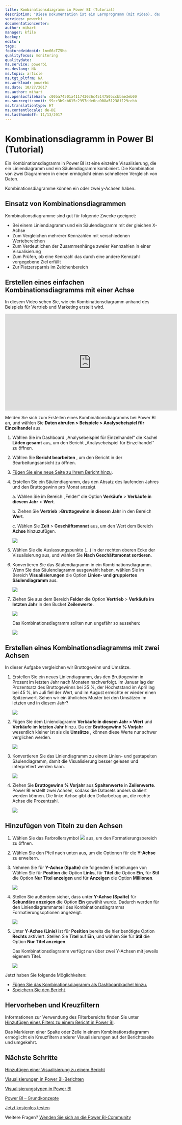 ```yaml
---
title: Kombinationsdiagramm in Power BI (Tutorial)
description: "Diese Dokumentation ist ein Lernprogramm (mit Video), das zeigt, warum und wie Sie ein Kombinationsdiagramm in Power BI erstellen."
services: powerbi
documentationcenter: 
author: mihart
manager: kfile
backup: 
editor: 
tags: 
featuredvideoid: lnv66cTZ5ho
qualityfocus: monitoring
qualitydate: 
ms.service: powerbi
ms.devlang: NA
ms.topic: article
ms.tgt_pltfrm: NA
ms.workload: powerbi
ms.date: 10/27/2017
ms.author: mihart
ms.openlocfilehash: c00ba74501a411743036c4514750bccbbae3eb00
ms.sourcegitcommit: 99cc3b9cb615c2957dde6ca908a51238f129cebb
ms.translationtype: HT
ms.contentlocale: de-DE
ms.lasthandoff: 11/13/2017
---
```

# <a name="combo-chart-in-power--tutorial"></a>Kombinationsdiagramm in Power BI (Tutorial)
Ein Kombinationsdiagramm in Power BI ist eine einzelne Visualisierung, die ein Liniendiagramm und ein Säulendiagramm kombiniert. Die Kombination von zwei Diagrammen in einem ermöglicht einen schnelleren Vergleich von Daten.

Kombinationsdiagramme können ein oder zwei y-Achsen haben.

## <a name="when-to-use-a-combo-chart"></a>Einsatz von Kombinationsdiagrammen
Kombinationsdiagramme sind gut für folgende Zwecke geeignet:

* Bei einem Liniendiagramm und ein Säulendiagramm mit der gleichen X-Achse
* Zum Vergleichen mehrerer Kennzahlen mit verschiedenen Wertebereichen
* Zum Verdeutlichen der Zusammenhänge zweier Kennzahlen in einer Visualisierung
* Zum Prüfen, ob eine Kennzahl das durch eine andere Kennzahl vorgegebene Ziel erfüllt
* Zur Platzersparnis im Zeichenbereich

## <a name="create-a-basic-single-axis-combo-chart"></a>Erstellen eines einfachen Kombinationsdiagramms mit einer Achse
In diesem Video sehen Sie, wie ein Kombinationsdiagramm anhand des Beispiels für Vertrieb und Marketing erstellt wird.

<iframe width="560" height="315" src="https://www.youtube.com/embed/lnv66cTZ5ho?list=PL1N57mwBHtN0JFoKSR0n-tBkUJHeMP2cP" frameborder="0" allowfullscreen></iframe>


Melden Sie sich zum Erstellen eines Kombinationsdiagramms bei Power BI an, und wählen Sie **Daten abrufen \> Beispiele \> Analysebeispiel für Einzelhandel** aus. 

1. Wählen Sie im Dashboard „Analysebeispiel für Einzelhandel“ die Kachel **Läden gesamt** aus, um den Bericht „Analysebeispiel für Einzelhandel“ zu öffnen.
2. Wählen Sie **Bericht bearbeiten** , um den Bericht in der Bearbeitungsansicht zu öffnen.
3. [Fügen Sie eine neue Seite zu Ihrem Bericht hinzu](power-bi-report-add-page.md).
4. Erstellen Sie ein Säulendiagramm, das den Absatz des laufenden Jahres und den Bruttogewinn pro Monat anzeigt.
   
    a.  Wählen Sie im Bereich „Felder“ die Option **Verkäufe** \> **Verkäufe in diesem Jahr**  >  **Wert**.
   
    b.  Ziehen Sie **Vertrieb** \>**Bruttogewinn in diesem Jahr** in den Bereich **Wert**.
   
    c.  Wählen Sie **Zeit** \> **Geschäftsmonat** aus, um den Wert dem Bereich **Achse** hinzuzufügen. 
   
    ![](media/power-bi-visualization-combo-chart/combotutorial1new.png)
5. Wählen Sie die Auslassungspunkte (...) in der rechten oberen Ecke der Visualisierung aus, und wählen Sie **Nach Geschäftsmonat sortieren**.
6. Konvertieren Sie das Säulendiagramm in ein Kombinationsdiagramm. Wenn Sie das Säulendiagramm ausgewählt haben, wählen Sie im Bereich **Visualisierungen** die Option **Linien- und gruppiertes Säulendiagramm** aus.
   
    ![](media/power-bi-visualization-combo-chart/converttocombo_new2.png)
7. Ziehen Sie aus dem Bereich **Felder** die Option **Vertrieb** \> **Verkäufe im letzten Jahr** in den Bucket **Zeilenwerte**.
   
   ![](media/power-bi-visualization-combo-chart/linevaluebucket.png)
   
   Das Kombinationsdiagramm sollten nun ungefähr so aussehen:
   
   ![](media/power-bi-visualization-combo-chart/combochartdone-new.png)

## <a name="create-a-combo-chart-with-two-axes"></a>Erstellen eines Kombinationsdiagramms mit zwei Achsen
In dieser Aufgabe vergleichen wir Bruttogewinn und Umsätze.

1. Erstellen Sie ein neues Liniendiagramm, das den Bruttogewinn in Prozent im letzten Jahr nach Monaten nachverfolgt.  Im Januar lag der Prozentsatz des Bruttogewinns bei 35 %, der Höchststand im April lag bei 45 %, im Juli fiel der Wert, und im August erreichte er wieder einen Spitzenwert. Sehen wir ein ähnliches Muster bei den Umsätzen im letzten und in diesem Jahr?
   
   ![](media/power-bi-visualization-combo-chart/combo1_new.png)
2. Fügen Sie dem Liniendiagramm **Verkäufe in diesem Jahr > Wert** und **Verkäufe im letzten Jahr** hinzu. Da der **Bruttogewinn % Vorjahr** wesentlich kleiner ist als die **Umsätze** , können diese Werte nur schwer verglichen werden.      
   
   ![](media/power-bi-visualization-combo-chart/flatline_new.png)
3. Konvertieren Sie das Liniendiagramm zu einem Linien- und gestapelten Säulendiagramm, damit die Visualisierung besser gelesen und interpretiert werden kann.
   
   ![](media/power-bi-visualization-combo-chart/converttocombo_new.png)
4. Ziehen Sie **Bruttogewinn % Vorjahr** aus **Spaltenwerte** in **Zeilenwerte**. Power BI erstellt zwei Achsen, sodass die Datasets anders skaliert werden können. Die linke Achse gibt den Dollarbetrag an, die rechte Achse die Prozentzahl.
   
   ![](media/power-bi-visualization-combo-chart/power-bi-combochart.png)    

## <a name="add-titles-to-the-axes"></a>Hinzufügen von Titeln zu den Achsen
1. Wählen Sie das Farbrollersymbol ![](media/power-bi-visualization-combo-chart/power-bi-paintroller.png) aus, um den Formatierungsbereich zu öffnen.
2. Wählen Sie den Pfeil nach unten aus, um die Optionen für die **Y-Achse** zu erweitern.
3. Nehmen Sie für **Y-Achse (Spalte)** die folgenden Einstellungen vor: Wählen Sie für **Position** die Option **Links**, für **Titel** die Option **Ein**, für **Stil** die Option **Nur Titel anzeigen** und für **Anzeigen** die Option **Millionen**.
   
   ![](media/power-bi-visualization-combo-chart/power-bi-y-axis-column.png)
4. Stellen Sie außerdem sicher, dass unter **Y-Achse (Spalte)** für **Sekundäre anzeigen** die Option **Ein** gewählt wurde. Dadurch werden für den Liniendiagrammanteil des Kombinationsdiagramms Formatierungsoptionen angezeigt.
   
   ![](media/power-bi-visualization-combo-chart/power-bi-show-secondary.png)
5. Unter **Y-Achse (Linie)** ist für **Position** bereits die hier benötigte Option **Rechts** aktiviert. Stellen Sie **Titel**  auf **Ein**, und wählen Sie für **Stil** die Option **Nur Titel anzeigen**.
   
   Das Kombinationsdiagramm verfügt nun über zwei Y-Achsen mit jeweils eigenem Titel.
   
   ![](media/power-bi-visualization-combo-chart/power-bi-titles-on.png)

Jetzt haben Sie folgende Möglichkeiten:

* [Fügen Sie das Kombinationsdiagramm als Dashboardkachel hinzu.](service-dashboard-tiles.md)
* [Speichern Sie den Bericht](service-report-save.md).

## <a name="highlighting-and-cross-filtering"></a>Hervorheben und Kreuzfiltern
Informationen zur Verwendung des Filterbereichs finden Sie unter [Hinzufügen eines Filters zu einem Bericht in Power BI](power-bi-report-add-filter.md).

Das Markieren einer Spalte oder Zeile in einem Kombinationsdiagramm ermöglicht ein Kreuzfiltern anderer Visualisierungen auf der Berichtsseite und umgekehrt.

## <a name="next-steps"></a>Nächste Schritte
[Hinzufügen einer Visualisierung zu einem Bericht](power-bi-report-add-visualizations-i.md)

[Visualisierungen in Power BI-Berichten](power-bi-report-visualizations.md)

[Visualisierungstypen in Power BI](power-bi-visualization-types-for-reports-and-q-and-a.md)

[Power BI – Grundkonzepte](service-basic-concepts.md)

[Jetzt kostenlos testen](https://powerbi.com/)

Weitere Fragen? [Wenden Sie sich an die Power BI-Community](http://community.powerbi.com/)

